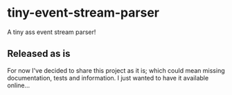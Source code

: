 
# tiny-event-stream-parser

A tiny ass event stream parser!

## Released as is

For now I've decided to share this project as it is; which could mean missing documentation, tests and information. I just wanted to have it available online...
